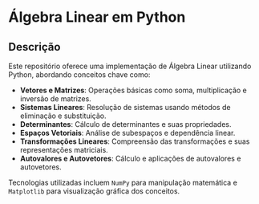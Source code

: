 # Álgebra Linear em Python

## Descrição
Este repositório oferece uma implementação de Álgebra Linear utilizando Python, abordando conceitos chave como:

- **Vetores e Matrizes**: Operações básicas como soma, multiplicação e inversão de matrizes.
- **Sistemas Lineares**: Resolução de sistemas usando métodos de eliminação e substituição.
- **Determinantes**: Cálculo de determinantes e suas propriedades.
- **Espaços Vetoriais**: Análise de subespaços e dependência linear.
- **Transformações Lineares**: Compreensão das transformações e suas representações matriciais.
- **Autovalores e Autovetores**: Cálculo e aplicações de autovalores e autovetores.

Tecnologias utilizadas incluem `NumPy` para manipulação matemática e `Matplotlib` para visualização gráfica dos conceitos.

